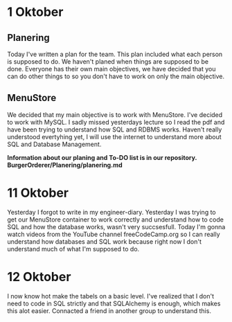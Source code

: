 # 1 Oktober
## Planering
Today I've written a plan for the team. This plan included what each person is supposed to do. We haven't planed when things are supposed to be done. Everyone has their own main objectives, we have decided that you can do other things to so you don't have to work on only the main objective.
## MenuStore
We decided that my main objective is to work with MenuStore. I've decided to work with MySQL. I sadly missed yesterdays lecture so I read the pdf and have been trying to understand how SQL and RDBMS works. Haven't really understood evertyhing yet, I will use the internet to understand more about SQL and Database Management. 

**Information about our planing and To-DO list is in our repository. BurgerOrderer/Planering/planering.md**

# 11 Oktober
Yesterday I forgot to write in my engineer-diary. Yesterday I was trying to get our MenuStore container to work correctly and understand how to code SQL and how the database works, wasn't very succsesfull. Today I'm gonna watch videos from the YouTube channel freeCodeCamp.org so I can really understand how databases and SQL work because right now I don't understand much of what I'm supposed to do.

# 12 Oktober
I now know hot make the tabels on a basic level. I've realized that I don't need to code in SQL strictly and that SQLAlchemy is enough, which makes this alot easier. Connacted a friend in another group to understand this.